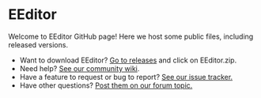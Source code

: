 # EEditor
Welcome to EEditor GitHub page! Here we host some public files, including released versions.

* Want to download EEditor? [Go to releases](https://github.com/Madis0/eeditor/releases/latest) and click on EEditor.zip.
* Need help? [See our community wiki](https://github.com/Madis0/eeditor/wiki).
* Have a feature to request or bug to report? [See our issue tracker.](https://bitbucket.org/capasha/eeditor/issues?status=new&status=open)
* Have other questions? [Post them on our forum topic.](http://forums.everybodyedits.com/viewtopic.php?id=32502)

